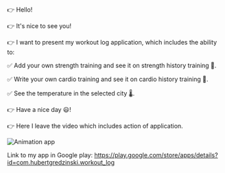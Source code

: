 👉 Hello!

👉 It's nice to see you!

👉 I want to present my workout log application, which includes the ability to:

✅ Add your own strength training and see it on strength history training 💪. 

✅ Write your own cardio training and see it on cardio history training 🏃. 

✅ See the temperature in the selected city 🌡.

👉 Have a nice day 😃! 

👉 Here I leave the video which includes action of application.  

![Animation app](https://github.com/hubertgredzinski/workout_log/assets/100992112/085033ce-ef85-4bc1-b315-7b5d4acfb0a1)


Link to my app in Google play: https://play.google.com/store/apps/details?id=com.hubertgredzinski.workout_log




